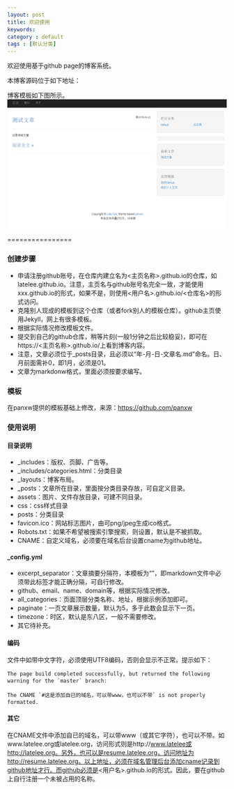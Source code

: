 ```yaml
---
layout: post
title: 欢迎使用
keywords: 
category : default
tags : [默认分类]
---
```

欢迎使用基于github page的博客系统。  

<!-- more -->

本博客源码位于如下地址：  
[](https://github.com/latelee/jekyll_blog)

博客模板如下图所示。
![](/assets/screen.png)

================
### 创建步骤
* 申请注册github账号，在仓库内建立名为<主页名称>.github.io的仓库，如latelee.github.io。注意，主页名与github账号名完全一致，才能使用xxx.github.io的形式，如果不是，则使用<用户名>.github.io/<仓库名>的形式访问。
* 克隆别人现成的模板到这个仓库（或者fork别人的模板仓库）。github主页使用Jekyll，网上有很多模板。
* 根据实际情况修改模板文件。
* 提交到自己的github仓库，稍等片刻(一般1分钟之后比较稳妥)，即可在https://<主页名称>.github.io/上看到博客内容。  
* 注意，文章必须位于_posts目录，且必须以“年-月-日-文章名.md”命名。日、月前面需补0，即1月，必须是01。  
* 文章为markdonw格式，里面必须按要求编写。

### 模板
在panxw提供的模板基础上修改，来源：https://github.com/panxw  

### 使用说明
#### 目录说明
* _includes：版权、页脚、广告等。
* _includes/categories.html：分类目录
* _layouts：博客布局。
* _posts：文章所在目录，里面按分类目录存放，可自定义目录。
* assets：图片、文件存放目录，可建不同目录。
* css：css样式目录
* posts：分类目录
* favicon.ico：网站标志图片，由可png/jpeg生成ico格式。
* Robots.txt：如果不希望被搜索引擎搜索，则设置，默认是不被抓取。
* CNAME：自定义域名，必须要在域名后台设置cname为github地址。

#### _config.yml
* excerpt_separator：文章摘要分隔符，本模板为“<!-- more -->”，即markdown文件中必须带此标签才能正确分隔，可自行修改。
* github、email、name、domain等，根据实际情况修改。
* all_categories：页面顶层分类名称、地址，根据示例添加即可。
* paginate：一页文章展示数量，默认为5，多于此数会显示下一页。
* timezone：时区，默认是东八区，一般不需要修改。
* 其它待补充。

#### 编码
文件中如带中文字符，必须使用UTF8编码，否则会显示不正常。提示如下：  
```
The page build completed successfully, but returned the following warning for the `master` branch:
 
The CNAME `#这是添加自已的域名，可以带www，也可以不带` is not properly formatted. 
```

#### 其它
在CNAME文件中添加自已的域名，可以带www（或其它字符），也可以不带。如www.latelee.org或latelee.org，访问形式则是http://www.latelee或http://latelee.org。另外，也可以是resume.latelee.org，访问地址为http://resume.latelee.org。以上地址，必须在域名管理后台添加cname记录到github地址才行。而github必须是<用户名>.github.io的形式。因此，要在github上自行注册一个未被占用的名称。  
